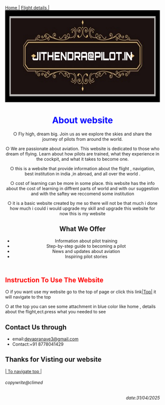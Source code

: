 
<html>
  <head>
  </head>
  <body>
  <style>
    body{
    background-color: light grey;
      }
  </style>
    <nav>
      <a href="Imageproject.html">Home |</a>
      <a href="flight.html">Flight details |</a>
    </nav>
    <img src="Picsart_25-04-12_23-14-31-032.jpg" alt="title" width="1250px" height="300px">
    <header>
      <style>
        h1 {
           color:blue;
          }
      </style>
      <h1>About website </h1>
      <p>○ Fly high, dream big. Join us as we explore the skies and share the journey of pilots from around the world.</p>
      <p>○ We are passionate about aviation. This website is dedicated to those who dream of flying. Learn about how pilots are trained, what they experience in the cockpit, and what it takes to become one.</p>
      <p>○ this is a website that provide information about the flight , navigation, best institution in india ,in abroad, and all over the world .</p>
      <p>○ cost of learning can be more in some place. this website has the info about the cost of learning in diffrent parts of world and with our suggestion and with the saftey we reccomend some institution</p>
      <p>○ it is a basic website created by me so there will not be that much i done how much i could i would upgrade my skill and upgrade this website for now this is my website </p>
      <h2>What We Offer</h2>
<ul>
  <li>Information about pilot training</li>
  <li>Step-by-step guide to becoming a pilot</li>
  <li>News and updates about aviation</li>
  <li>Inspiring pilot stories</li>
</ul>
    </header>
    <main>
      <style>
      #red{
          color:red;
          }
        </style>
      <h2 id="red">Instruction To Use The Website </h2>
      <p>○ if you want use my website go to the top of page or click this link<a href="Imageproject.html">|Top|</a> it will navigate to the top </p>
      <p>○ at the top you can see some attachment in blue color like home , details about the flight,ect.press what you needed to see </p>
    </main>
     <footer>
       <h2>Contact Us through</h2>
       <ul>
      <li>email:<a href ="mailto:devapranave3@gmail.com">devapranave3@gmail.com</a></li>  
      <li>Contact:+91 8778041429 </li>
       </ul>
      <h2>Thanks for Visting our website</h2>
      <a href="Imageproject.html">| To navigate top |</a>
      <h6>copywrite@climed</h6> 
      <h6 style="text-align:right">date:31/04/2025</h6>
      </footer>
  </body>
</html>

